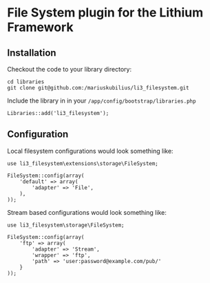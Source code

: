 # File System plugin for the Lithium Framework

## Installation

Checkout the code to your library directory:

    cd libraries
    git clone git@github.com:/mariuskubilius/li3_filesystem.git

Include the library in in your `/app/config/bootstrap/libraries.php`

    Libraries::add('li3_filesystem');

## Configuration

Local filesystem configurations would look something like:

    use li3_filesystem\extensions\storage\FileSystem;

    FileSystem::config(array(
        'default' => array(
            'adapter' => 'File',
        ),
    ));

Stream based configurations would look something like:

    use li3_filesystem\storage\FileSystem;

    FileSystem::config(array(
        'ftp' => array(
            'adapter' => 'Stream',
            'wrapper' => 'ftp',
            'path' => 'user:password@example.com/pub/'
        }
    ));
